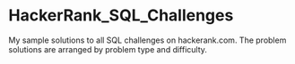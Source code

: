 # HackerRank_SQL_Challenges
My sample solutions to all SQL challenges on hackerank.com. The problem solutions are arranged by problem type and difficulty.
